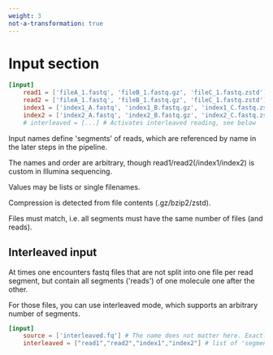 ```yaml
---
weight: 3
not-a-transformation: true
---
```


# Input section

```toml
[input]
    read1 = ['fileA_1.fastq', 'fileB_1.fastq.gz', 'fileC_1.fastq.zstd'] #one is requered
    read2 = ['fileA_1.fastq', 'fileB_1.fastq.gz', 'fileC_1.fastq.zstd'] # (optional)
    index1 = ['index1_A.fastq', 'index1_B.fastq.gz', 'index1_C.fastq.zstd'] # (optional)
    index2 = ['index2_A.fastq', 'index2_B.fastq.gz', 'index2_C.fastq.zstd'] # (optional)
    # interleaved = [...] # Activates interleaved reading, see below
```

Input names define 'segments' of reads, which are referenced by name in the later steps in the pipeline.

The names and order are arbitrary, though read1/read2(/index1/index2) is custom in Illumina sequencing.

Values may be lists or single filenames.

Compression is detected from file contents (.gz/bzip2/zstd).

Files must match, i.e. all segments must have the same number of files (and reads).

## Interleaved input

At times one encounters fastq files that are not split into one file per read segment,
but contain all segments ('reads') of one molecule one after the other.

For those files, you can use interleaved mode, which supports an arbitrary
number of segments.

```toml
[input]
    source = ['interleaved.fq'] # The name does not matter here. Exactly one key .
    interleaved = ["read1","read2","index1","index2"] # list of 'segment names'. 
```
